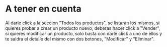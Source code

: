 # A tener en cuenta

Al darle click a la seccion "Todos los productos", se listaran los mismos, si quieres probar a crear un producto nuevo, deberas hacer click a "Vender", si quieres modificar un producto, solo basta con darle click a uno de ellos y te saldra el detalle del mismo con dos botones, "Modificar" y "Eliminar".
